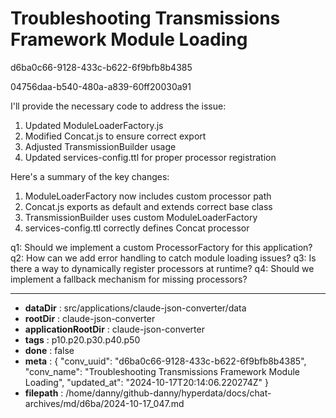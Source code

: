 # Troubleshooting Transmissions Framework Module Loading

d6ba0c66-9128-433c-b622-6f9bfb8b4385

04756daa-b540-480a-a839-60ff20030a91

 I'll provide the necessary code to address the issue:

1. Updated ModuleLoaderFactory.js
2. Modified Concat.js to ensure correct export
3. Adjusted TransmissionBuilder usage
4. Updated services-config.ttl for proper processor registration

Here's a summary of the key changes:

1. ModuleLoaderFactory now includes custom processor path
2. Concat.js exports as default and extends correct base class
3. TransmissionBuilder uses custom ModuleLoaderFactory
4. services-config.ttl correctly defines Concat processor

q1: Should we implement a custom ProcessorFactory for this application?
q2: How can we add error handling to catch module loading issues?
q3: Is there a way to dynamically register processors at runtime?
q4: Should we implement a fallback mechanism for missing processors?

---

* **dataDir** : src/applications/claude-json-converter/data
* **rootDir** : claude-json-converter
* **applicationRootDir** : claude-json-converter
* **tags** : p10.p20.p30.p40.p50
* **done** : false
* **meta** : {
  "conv_uuid": "d6ba0c66-9128-433c-b622-6f9bfb8b4385",
  "conv_name": "Troubleshooting Transmissions Framework Module Loading",
  "updated_at": "2024-10-17T20:14:06.220274Z"
}
* **filepath** : /home/danny/github-danny/hyperdata/docs/chat-archives/md/d6ba/2024-10-17_047.md